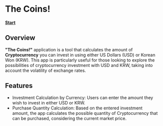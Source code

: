 # The Coins!

**[Start](hwahyeon.github.io/coin-tracker-lite/)**

## Overview
**"The Coins!"** application is a tool that calculates the amount of **Cryptocurrency** you can invest in using either US Dollars (USD) or Korean Won (KRW). This app is particularly useful for those looking to explore the possibilities of cryptocurrency investment with USD and KRW, taking into account the volatility of exchange rates.

## Features
- Investment Calculation by Currency: Users can enter the amount they wish to invest in either USD or KRW.
- Purchase Quantity Calculation: Based on the entered investment amount, the app calculates the possible quantity of Cryptocurrency that can be purchased, considering the current market price.
